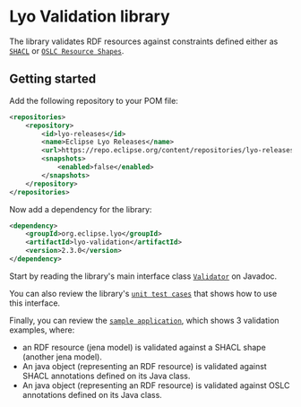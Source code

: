 # Lyo Validation library

The library validates RDF resources against constraints defined either as [`SHACL`](https://www.w3.org/TR/shacl/) or [`OSLC Resource Shapes`](http://docs.oasis-open.org/oslc-core/oslc-core/v3.0/cs01/part6-resource-shape/oslc-core-v3.0-cs01-part6-resource-shape.html).

## Getting started

Add the following repository to your POM file:

```xml
<repositories>
    <repository>
        <id>lyo-releases</id>
        <name>Eclipse Lyo Releases</name>
        <url>https://repo.eclipse.org/content/repositories/lyo-releases/</url>
        <snapshots>
            <enabled>false</enabled>
        </snapshots>
    </repository>
</repositories>
```

Now add a dependency for the library:

```xml
<dependency>
    <groupId>org.eclipse.lyo</groupId>
    <artifactId>lyo-validation</artifactId>
    <version>2.3.0</version>
</dependency>
```

Start by reading the library's main interface class [`Validator`](http://download.eclipse.org/lyo/docs/validation/2.3.0/org/eclipse/lyo/validation/Validator.html) on Javadoc.

You can also review the library's [`unit test cases`](https://github.com/eclipse/lyo-validation/tree/master/src/test/java/org/eclipse/lyo/validation) that shows how to use this interface. 

Finally, you can review the [`sample application`](https://github.com/eclipse/lyo-validation/blob/master/src/test/java/org/eclipse/lyo/validation/ValidationExample.java), which shows 3 validation examples, where:

* an RDF resource (jena model) is validated against a SHACL shape (another jena model).
* An java object (representing an RDF resource) is validated against SHACL annotations defined on its Java class.
* An java object (representing an RDF resource) is validated against OSLC annotations defined on its Java class.

